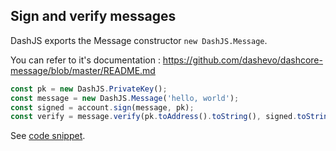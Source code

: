 ## Sign and verify messages

DashJS exports the Message constructor `new DashJS.Message`.   

You can refer to it's documentation : https://github.com/dashevo/dashcore-message/blob/master/README.md

```js
const pk = new DashJS.PrivateKey();
const message = new DashJS.Message('hello, world');
const signed = account.sign(message, pk);
const verify = message.verify(pk.toAddress().toString(), signed.toString());
```

See [code snippet](https://github.com/dashevo/DashJS/blob/master/examples/node/sign-and-verify-messages.js).
